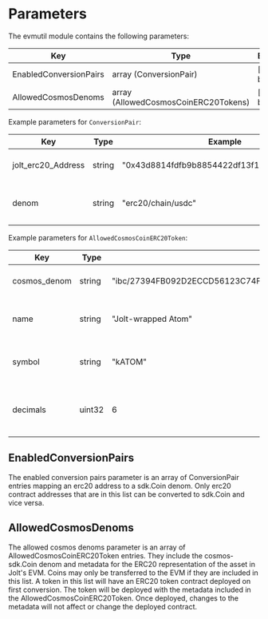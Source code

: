 <!--
order: 5
-->

# Parameters

The evmutil module contains the following parameters:

| Key                    | Type                                 | Example       |
| ---------------------- | ------------------------------------ | ------------- |
| EnabledConversionPairs | array (ConversionPair)               | [{see below}] |
| AllowedCosmosDenoms    | array (AllowedCosmosCoinERC20Tokens) | [{see below}] |

Example parameters for `ConversionPair`:

| Key                | Type   | Example                                      | Description                        |
| ------------------ | ------ | -------------------------------------------- | ---------------------------------- |
| jolt_erc20_Address | string | "0x43d8814fdfb9b8854422df13f1c66e34e4fa91fd" | ERC20 contract address             |
| denom              | string | "erc20/chain/usdc"                           | sdk.Coin denom for the ERC20 token |

Example parameters for `AllowedCosmosCoinERC20Token`:

| Key          | Type   | Example                                                                | Description                                         |
| ------------ | ------ | ---------------------------------------------------------------------- | --------------------------------------------------- |
| cosmos_denom | string | "ibc/27394FB092D2ECCD56123C74F36E4C1F926001CEADA9CA97EA622B25F41E5EB2" | denom of the sdk.Coin                               |
| name         | string | "Jolt-wrapped Atom"                                                    | name field of the erc20 token                       |
| symbol       | string | "kATOM"                                                                | symbol field of the erc20 token                     |
| decimals     | uint32 | 6                                                                      | decimals field of the erc20 token, for display only |

## EnabledConversionPairs

The enabled conversion pairs parameter is an array of ConversionPair entries mapping an erc20 address to a sdk.Coin denom. Only erc20 contract addresses that are in this list can be converted to sdk.Coin and vice versa.

## AllowedCosmosDenoms

The allowed cosmos denoms parameter is an array of AllowedCosmosCoinERC20Token entries. They include the cosmos-sdk.Coin denom and metadata for the ERC20 representation of the asset in Jolt's EVM. Coins may only be transferred to the EVM if they are included in this list. A token in this list will have an ERC20 token contract deployed on first conversion. The token will be deployed with the metadata included in the AllowedCosmosCoinERC20Token. Once deployed, changes to the metadata will not affect or change the deployed contract.
